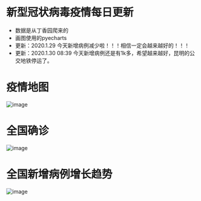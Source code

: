 # 新型冠状病毒疫情每日更新
- 数据是从丁香园爬来的
- 画图使用的pyecharts
- 更新：2020.1.29 今天新增病例减少啦！！！相信一定会越来越好的！！！
- 更新：2020.1.30 08:39 今天新增病例还是有1k多，希望越来越好，昆明的公交地铁停运了。

# 疫情地图
![image](https://github.com/shadow12138/WuHanDisease/blob/master/results/130/r1.png)

# 全国确诊
![image](https://github.com/shadow12138/WuHanDisease/blob/master/results/130/r2.png)

# 全国新增病例增长趋势
![image](https://github.com/shadow12138/WuHanDisease/blob/master/results/130/r3.png)